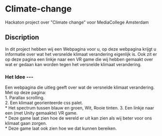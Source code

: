 # Climate-change
Hackaton project over "Climate change" voor MediaCollege Amsterdam

## Discription
In dit project hebben wij een Webpagina voor u, op deze webpagina krijgt u informatie over wat het versnelde klimaat verandering eigenlijk is. Ook zit er op deze pagina een linkje naar een VR game die wij hebben gemaakt over wat er gedaan kan worden tegen het versnelde klimaat verandering.

### Het Idee  ---
Een webpagina die uitleg geeft over wat de versnelde klimaat verandering.  
  Met op deze pagina:  
    1. Parallax scrolling.  
    2. Een klimaat georienteerde css palet.  
       * Het spectrum tussen blauw en groen, Wit, Rooie tinten.
    3. Een linkje naar een (met Unity gemaakte) VR game.  
       * Deze game laat zien hoe de wereld er uit kan zien als wij beter voor ons klimaat gaan zorgen.  
       * Deze game laat ook zien hoe we dat kunnen bereiken.  
